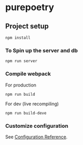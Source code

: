 # purepoetry

## Project setup
```
npm install
```

### To Spin up the server and db
```
npm run server
```

### Compile webpack
For production
```
npm run build
```
For dev (live recompiling)
```
npm run build-deve
```

### Customize configuration
See [Configuration Reference](https://cli.vuejs.org/config/).
